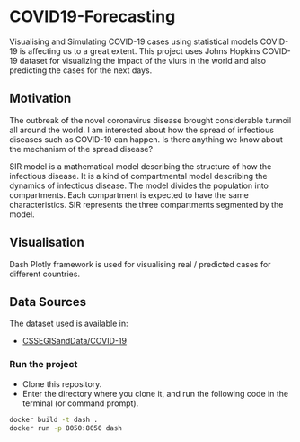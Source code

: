 # COVID19-Forecasting

Visualising and Simulating COVID-19 cases using statistical models
COVID-19 is affecting us to a great extent. This project uses Johns Hopkins COVID-19 dataset for visualizing the impact of the viurs in the world and also predicting the cases for the next days.

## Motivation
The outbreak of the novel coronavirus disease brought considerable turmoil all around the world. I am interested about how the spread of infectious diseases such as COVID-19 can happen. Is there anything we know about the mechanism of the spread disease?

SIR model is a mathematical model describing the structure of how the infectious disease. It is a kind of compartmental model describing the dynamics of infectious disease. The model divides the population into compartments. Each compartment is expected to have the same characteristics. SIR represents the three compartments segmented by the model.

## Visualisation

Dash Plotly framework is used for visualising real / predicted cases for different countries.

## 
## Data Sources

The dataset used is available in:

- [CSSEGISandData/COVID-19](https://github.com/CSSEGISandData/COVID-19)

### Run the project

* Clone this repository.
* Enter the directory where you clone it, and run the following code in the terminal (or command prompt).
```sh
docker build -t dash .
docker run -p 8050:8050 dash
```
